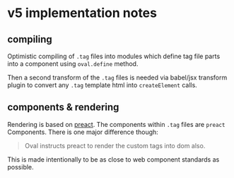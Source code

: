 # v5 implementation notes

## compiling

Optimistic compiling of `.tag` files into modules which define tag file parts into a component using `oval.define` method.

Then a second transform of the `.tag` files is needed via babel/jsx transform plugin to convert any `.tag` template html into `createElement` calls.

## components & rendering

Rendering is based on [preact](https://preactjs.com/). The components within `.tag` files are `preact` Components. There is one major difference though:

> Oval instructs preact to render the custom tags into dom also.

This is made intentionally to be as close to web component standards as possible.
